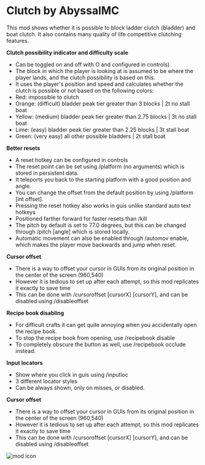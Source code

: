 
# Clutch by AbyssalMC
This mod shows whether it is possible to block ladder clutch (bladder) and boat clutch. It also contains many quality of life competitive clutching features.

**Clutch possibility indicator and difficulty scale**
- Can be toggled on and off with O and configured in controls)
- The block in which the player is looking at is assumed to be where the player lands, and the clutch possibility is based on this.
- It uses the player's position and speed and calculates whether the clutch is possible or not based on the following colors: 
- Red: impossible to clutch
- Orange: (difficult) bladder peak tier greater than 3 blocks | 2t no stall boat
- Yellow: (medium) bladder peak tier greater than 2.75 blocks | 3t no stall boat
- Lime: (easy) bladder peak tier greater than 2.25 blocks | 3t stall boat
- Green: (very easy) all other possible bladders | 2t stall boat

**Better resets**
- A reset hotkey can be configured in controls
- The reset point can be set using /platform (no arguments) which is stored in persistent data.
- It teleports you back to the starting platform with a good position and angle.
- You can change the offset from the default position by using /platform [int offset].
- Pressing the reset hotkey also works in guis unlike standard auto text hotkeys
- Positioned farther forward for faster resets than /kill
- The pitch by default is set to 77.0 degrees, but this can be changed through /pitch [angle] which is stored locally.
- Automatic movement can also be enabled through /automov enable, which makes the player move backwards and jump when reset.

**Cursor offset**
- There is a way to offset your cursor in GUIs from its original position in the center of the screen (960,540)
- However it is tedious to set up after each attempt, so this mod replicates it exactly to save time
- This can be done with /cursoroffset [cursorX] [cursorY], and can be disabled using /disableoffset

**Recipe book disabling**
- For difficult crafts it can get quite annoying when you accidentally open the recipe book.
- To stop the recipe book from opening, use /recipebook disable
- To completely obscure the button as well, use /recipebook occlude instead.

**Input locators**
- Show where you click in guis using /inputloc
- 3 different locator styles
- Can be always shown, only on misses, or disabled.


**Cursor offset**
- There is a way to offset your cursor in GUIs from its original position in the center of the screen (960,540)
- However it is tedious to set up after each attempt, so this mod replicates it exactly to save time
- This can be done with /cursoroffset [cursorX] [cursorY], and can be disabled using /disableoffset

![mod icon](https://cdn.modrinth.com/data/cached_images/74b2a2f95183019fcc775191ff24e749ef464790.png)

